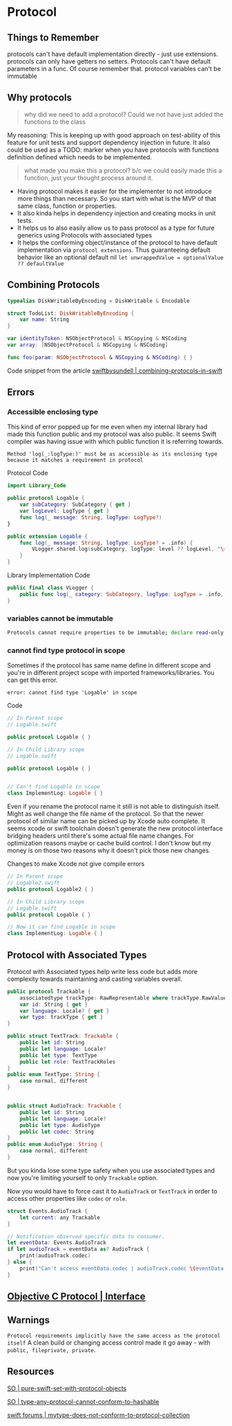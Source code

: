 # Protocol

## Things to Remember

protocols can't have default implementation directly - just use extensions.
protocols can only have getters no setters.
Protocols can't have default parameters in a func. Of course remember that.
protocol variables can't be immutable

## Why protocols

> why did we need to add a protocol? Could we not have just added the functions to the class

My reasoning:
This is keeping up with good approach on test-ability of this feature for unit tests and support dependency injection in future. 
It also could be used as a TODO: marker when you have protocols with functions definition defined which needs to be implemented.

> what made you make this a protocol? b/c we could easily made this a function, just your thought process around it.

- Having protocol makes it easier for the implementer to not introduce more things than necessary. So you start with what is the MVP of that same class, function or properties.
- It also kinda helps in dependency injection and creating mocks in unit tests.
- It helps us to also easily allow us to pass protocol as a type for future generics using Protocols with associated types
- It helps the conforming object/instance of the protocol to have default implementation via `protocol extensions`. Thus guaranteeing default behavior like an optional default nil `let unwrappedValue = optionalValue ?? defaultValue`

## Combining Protocols

```swift
typealias DiskWritableByEncoding = DiskWritable & Encodable

struct TodoList: DiskWritableByEncoding {
    var name: String
}

var identityToken: NSObjectProtocol & NSCopying & NSCoding 
var array: [NSObjectProtocol & NSCopying & NSCoding]

func foo(param: NSObjectProtocol & NSCopying & NSCoding) { }
```

Code snippet from the article [swiftbysundell | combining-protocols-in-swift](https://www.swiftbysundell.com/articles/combining-protocols-in-swift/)

## Errors

### Accessible enclosing type 

This kind of error popped up for me even when my internal library had made this function public and my protocol was also public.
It seems Swift compiler was having issue with which public function it is referring towards.

```log
Method 'log(_:logType:)' must be as accessible as its enclosing type because it matches a requirement in protocol
```

Protocol Code

```swift
import Library_Code

public protocol Logable {
    var subCategory: SubCategory { get }
    var logLevel: LogType { get }
    func log(_ message: String, logType: LogType?)
}

public extension Logable {
    func log(_ message: String, logType: LogType? = .info) {
        VLogger.shared.log(subCategory, logType: level ?? logLevel, "\(message)")
    }
}
```

Library Implementation Code

```swift
public final class VLogger {
	public func log(_ category: SubCategory, logType: LogType = .info, _ message: String) { }
}
```

### variables cannot be immutable

```sh
Protocols cannot require properties to be immutable; declare read-only properties by using 'var' with a '{ get }' specifier
```

### cannot find type protocol in scope

Sometimes if the protocol has same name define in different scope and you're in different project scope with imported frameworks/libraries. You can get this error. 

```error
error: cannot find type 'Logable' in scope
```

Code

```swift
// In Parent scope
// Logable.swift

public protocol Logable { }
```

```swift
// In Child Library scope
// Logable.swift

public protocol Logable { }


// Can't find Logable in scope
class ImplementLog: Logable { } 
```

Even if you rename the protocol name it still is not able to distinguish itself. Might as well change the file name of the protocol. So that the newer protocol of similar name can be picked up by Xcode auto complete. It seems xcode or swift toolchain doesn't generate the new protocol interface bridging headers until there's some actual file name changes. For optimization reasons maybe or cache build control. I don't know but my money is on those two reasons why it doesn't pick those new changes.

Changes to make Xcode not give compile errors

```swift
// In Parent scope
// Logable2.swift
public protocol Logable2 { }
```

```swift
// In Child Library scope
// Logable.swift
public protocol Logable { }

// Now it can find Logable in scope
class ImplementLog: Logable { } 
```

## Protocol with Associated Types

Protocol with Associated types help write less code but adds more complexity towards maintaining and casting variables overall.

```swift
public protocol Trackable {
    associatedtype trackType: RawRepresentable where trackType.RawValue: StringProtocol
    var id: String { get }
    var language: Locale? { get }
    var type: trackType { get }
}

public struct TextTrack: Trackable {
    public let id: String
    public let language: Locale?
    public let type: TextType
    public let role: TextTrackRoles
}
public enum TextType: String {
	case normal, different 
}


public struct AudioTrack: Trackable {
    public let id: String
    public let language: Locale?
    public let type: AudioType
    public let codec: String
}
public enum AudioType: String {
	case normal, different 
}
```

But you kinda lose some type safety when you use associated types and now you're limiting yourself to only `Trackable` option.

Now you would have to force cast it to `AudioTrack` or `TextTrack` in order to access other properties like `codec` or `role`.

```swift
struct Events.AudioTrack {
	let current: any Trackable
}

// Notification observed specific data to consumer.
let eventData: Events.AudioTrack
if let audioTrack = eventData as? AudioTrack {
	print(audioTrack.codec)
} else {
	print("Can't access eventData.codec | audioTrack.codec \(eventData.type)")
}
```



## [Objective C Protocol | Interface](ios/objectiveC/interface.md)



## Warnings

`Protocol requirements implicitly have the same access as the protocol itself`
A clean build or changing access control made it go away - with `public, fileprivate, private`.

## Resources

[SO | pure-swift-set-with-protocol-objects](https://stackoverflow.com/questions/29278624/pure-swift-set-with-protocol-objects)

[SO | type-any-protocol-cannot-conform-to-hashable](https://stackoverflow.com/questions/74067657/type-any-protocol-cannot-conform-to-hashable)

[swift forums | mytype-does-not-conform-to-protocol-collection](https://forums.swift.org/t/how-can-i-fix-type-mytype-does-not-conform-to-protocol-collection/28802/6)
